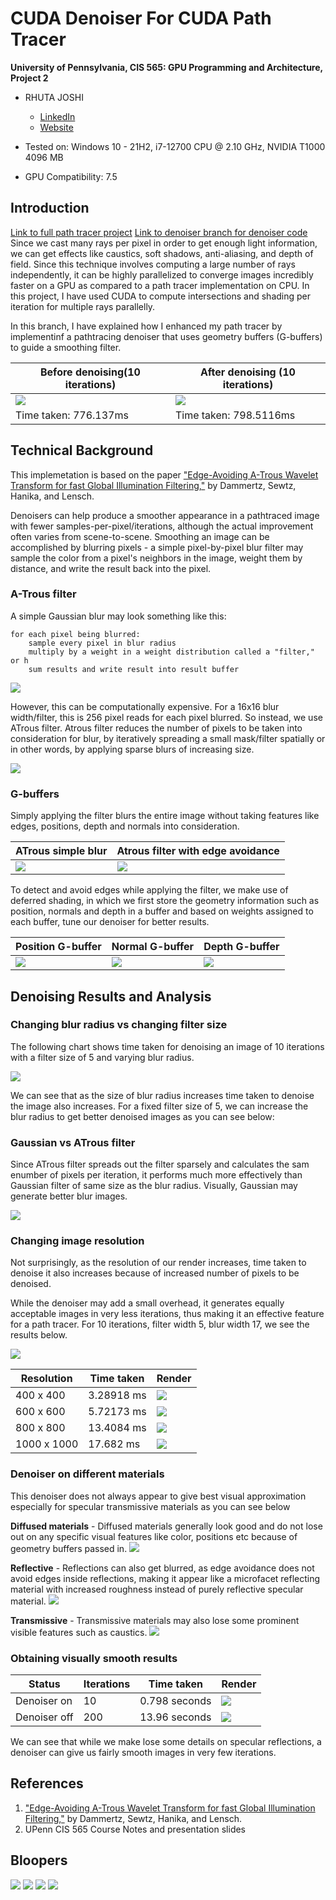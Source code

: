 CUDA Denoiser For CUDA Path Tracer
================

**University of Pennsylvania, CIS 565: GPU Programming and Architecture, Project 2**

* RHUTA JOSHI
  * [LinkedIn](https://www.linkedin.com/in/rcj9719/)
  * [Website](https://sites.google.com/view/rhuta-joshi)

* Tested on: Windows 10 - 21H2, i7-12700 CPU @ 2.10 GHz, NVIDIA T1000 4096 MB
* GPU Compatibility: 7.5


## Introduction

[Link to full path tracer project](https://github.com/rcj9719/GPU-Programming-CUDA-Path-Tracer)
[Link to denoiser branch for denoiser code](https://github.com/rcj9719/GPU-Project4-CUDA-Denoiser/tree/denoiser)
Since we cast many rays per pixel in order to get enough light information, we can get effects like caustics, soft shadows, anti-aliasing, and depth of field. Since this technique involves computing a large number of rays independently, it can be highly parallelized to converge images incredibly faster on a GPU as compared to a path tracer implementation on CPU. In this project, I have used CUDA to compute intersections and shading per iteration for multiple rays parallelly.

In this branch, I have explained how I enhanced my path tracer by implementinf a pathtracing denoiser that uses geometry buffers (G-buffers) to guide a smoothing filter.

|Before denoising(10 iterations)|After denoising (10 iterations)|
|---|---|
|![](/img/denoiser/nondenoise_10_time_776dot137.png)|![](/img/denoiser/denoise_10_16_65_time_798dot5116.png)|
|Time taken: 776.137ms|Time taken: 798.5116ms|

## Technical Background

This implemetation is based on the paper ["Edge-Avoiding A-Trous Wavelet Transform for fast Global Illumination Filtering,"](https://jo.dreggn.org/home/2010_atrous.pdf) by Dammertz, Sewtz, Hanika, and Lensch.

Denoisers can help produce a smoother appearance in a pathtraced image with fewer samples-per-pixel/iterations, although the actual improvement often varies from scene-to-scene. Smoothing an image can be accomplished by blurring pixels - a simple pixel-by-pixel blur filter may sample the color from a pixel's neighbors in the image, weight them by distance, and write the result back into the pixel.

### A-Trous filter
A simple Gaussian blur may look something like this:
```
for each pixel being blurred:
	sample every pixel in blur radius
	multiply by a weight in a weight distribution called a "filter," or h
	sum results and write result into result buffer
```
![](img/denoiser/atrous.png)

However, this can be computationally expensive. For a 16x16 blur width/filter, this is 256 pixel reads for each pixel blurred. So instead, we use ATrous filter. Atrous filter reduces the number of pixels to be taken into consideration for blur, by iteratively spreading a small mask/filter spatially or in other words, by applying sparse blurs of increasing size.

![](img/denoiser/sparsefilter.png)

### G-buffers

Simply applying the filter blurs the entire image without taking features like edges, positions, depth and normals into consideration.

|ATrous simple blur| Atrous filter with edge avoidance|
|---|---|
|![](img/denoiser/atrous.png)|![](img/denoiser/atrousedgeavoid.png)|

To detect and avoid edges while applying the filter, we make use of deferred shading, in which we first store the geometry information such as position, normals and depth in a buffer and based on weights assigned to each buffer, tune our denoiser for better results.

|Position G-buffer|Normal G-buffer|Depth G-buffer|
|---|---|---|
|![](img/denoiser/position.png)|![](img/denoiser/normal.png)|![](img/denoiser/depth.png)|


## Denoising Results and Analysis

### Changing blur radius vs changing filter size

The following chart shows time taken for denoising an image of 10 iterations with a filter size of 5 and varying blur radius.

![](img/denoiser/kernelsizeanalysis.png)

We can see that as the size of blur radius increases time taken to denoise the image also increases.
For a fixed filter size of 5, we can increase the blur radius to get better denoised images as you can see below:

### Gaussian vs ATrous filter

Since ATrous filter spreads out the filter sparsely and calculates the sam enumber of pixels per iteration, it performs much more effectively than Gaussian filter of same size as the blur radius. Visually, Gaussian may generate better blur images.

![](img/denoiser/filtersize.png)

### Changing image resolution

Not surprisingly, as the resolution of our render increases, time taken to denoise it also increases because of increased number of pixels to be denoised.

While the denoiser may add a small overhead, it generates equally acceptable images in very less iterations, thus making it an effective feature for a path tracer.  For 10 iterations, filter width 5, blur width 17, we see the results below.

![](img/denoiser/resolutionanalysis.png)

|Resolution|Time taken| Render|
|---|---|---|
|400 x 400|3.28918 ms |![](img/denoiser/400.png)|
|600 x 600|5.72173 ms|![](img/denoiser/600.png)|
|800 x 800|13.4084 ms|![](img/denoiser/800.png)|
|1000 x 1000|17.682 ms|![](img/denoiser/1000.png)|

### Denoiser on different materials

This denoiser does not always appear to give best visual approximation especially for specular transmissive materials as you can see below

**Diffused materials** - Diffused materials generally look good and do not lose out on any specific visual features like color, positions etc because of geometry buffers passed in.
![](img/denoiser/diffuse_10_16_65.png)

**Reflective** - Reflections can also get blurred, as edge avoidance does not avoid edges inside reflections, making it appear like a microfacet reflecting material with increased roughness instead of purely reflective specular material.
![](img/denoiser/reflective_10_16_65.png)

**Transmissive** - Transmissive materials may also lose some prominent visible features such as caustics.
![](img/denoiser/transmissive_10_16_65.png)

### Obtaining visually smooth results

|Status|Iterations|Time taken|Render|
|---|---|---|---|
|Denoiser on|10|0.798 seconds|![](img/denoiser/denoise_10_16_65_time_798dot5116.png)|
|Denoiser off|200|13.96 seconds|![](img/denoiser/nondenoise_200_time_13961dot3.png)|

We can see that while we make lose some details on specular reflections, a denoiser can give us fairly smooth images in very few iterations.

## References

1. ["Edge-Avoiding A-Trous Wavelet Transform for fast Global Illumination Filtering,"](https://jo.dreggn.org/home/2010_atrous.pdf) by Dammertz, Sewtz, Hanika, and Lensch.
2. UPenn CIS 565 Course Notes and presentation slides


## Bloopers

![](img/denoiser/blooper1.png)
![](img/denoiser/blooper2.png)
![](img/denoiser/blooper3.png)
![](img/denoiser/blooper4.png)
